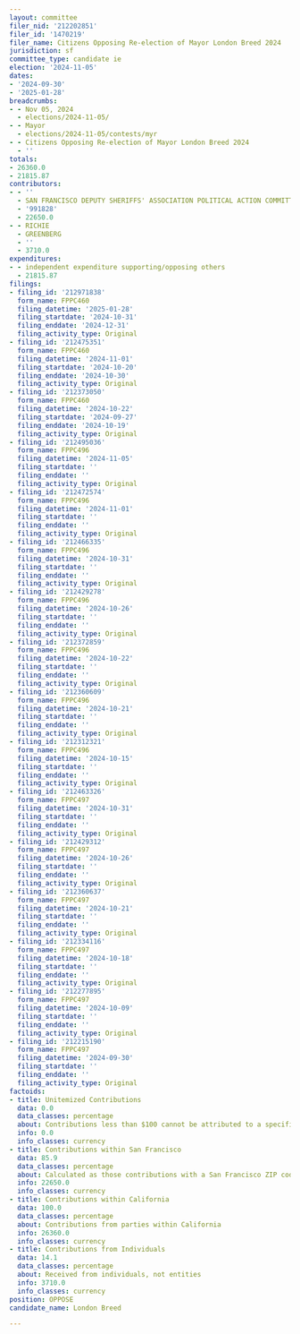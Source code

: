 ```yaml
---
layout: committee
filer_nid: '212202851'
filer_id: '1470219'
filer_name: Citizens Opposing Re-election of Mayor London Breed 2024
jurisdiction: sf
committee_type: candidate ie
election: '2024-11-05'
dates:
- '2024-09-30'
- '2025-01-28'
breadcrumbs:
- - Nov 05, 2024
  - elections/2024-11-05/
- - Mayor
  - elections/2024-11-05/contests/myr
- - Citizens Opposing Re-election of Mayor London Breed 2024
  - ''
totals:
- 26360.0
- 21815.87
contributors:
- - ''
  - SAN FRANCISCO DEPUTY SHERIFFS' ASSOCIATION POLITICAL ACTION COMMITTEE
  - '991828'
  - 22650.0
- - RICHIE
  - GREENBERG
  - ''
  - 3710.0
expenditures:
- - independent expenditure supporting/opposing others
  - 21815.87
filings:
- filing_id: '212971838'
  form_name: FPPC460
  filing_datetime: '2025-01-28'
  filing_startdate: '2024-10-31'
  filing_enddate: '2024-12-31'
  filing_activity_type: Original
- filing_id: '212475351'
  form_name: FPPC460
  filing_datetime: '2024-11-01'
  filing_startdate: '2024-10-20'
  filing_enddate: '2024-10-30'
  filing_activity_type: Original
- filing_id: '212373050'
  form_name: FPPC460
  filing_datetime: '2024-10-22'
  filing_startdate: '2024-09-27'
  filing_enddate: '2024-10-19'
  filing_activity_type: Original
- filing_id: '212495036'
  form_name: FPPC496
  filing_datetime: '2024-11-05'
  filing_startdate: ''
  filing_enddate: ''
  filing_activity_type: Original
- filing_id: '212472574'
  form_name: FPPC496
  filing_datetime: '2024-11-01'
  filing_startdate: ''
  filing_enddate: ''
  filing_activity_type: Original
- filing_id: '212466335'
  form_name: FPPC496
  filing_datetime: '2024-10-31'
  filing_startdate: ''
  filing_enddate: ''
  filing_activity_type: Original
- filing_id: '212429278'
  form_name: FPPC496
  filing_datetime: '2024-10-26'
  filing_startdate: ''
  filing_enddate: ''
  filing_activity_type: Original
- filing_id: '212372859'
  form_name: FPPC496
  filing_datetime: '2024-10-22'
  filing_startdate: ''
  filing_enddate: ''
  filing_activity_type: Original
- filing_id: '212360609'
  form_name: FPPC496
  filing_datetime: '2024-10-21'
  filing_startdate: ''
  filing_enddate: ''
  filing_activity_type: Original
- filing_id: '212312321'
  form_name: FPPC496
  filing_datetime: '2024-10-15'
  filing_startdate: ''
  filing_enddate: ''
  filing_activity_type: Original
- filing_id: '212463326'
  form_name: FPPC497
  filing_datetime: '2024-10-31'
  filing_startdate: ''
  filing_enddate: ''
  filing_activity_type: Original
- filing_id: '212429312'
  form_name: FPPC497
  filing_datetime: '2024-10-26'
  filing_startdate: ''
  filing_enddate: ''
  filing_activity_type: Original
- filing_id: '212360637'
  form_name: FPPC497
  filing_datetime: '2024-10-21'
  filing_startdate: ''
  filing_enddate: ''
  filing_activity_type: Original
- filing_id: '212334116'
  form_name: FPPC497
  filing_datetime: '2024-10-18'
  filing_startdate: ''
  filing_enddate: ''
  filing_activity_type: Original
- filing_id: '212277895'
  form_name: FPPC497
  filing_datetime: '2024-10-09'
  filing_startdate: ''
  filing_enddate: ''
  filing_activity_type: Original
- filing_id: '212215190'
  form_name: FPPC497
  filing_datetime: '2024-09-30'
  filing_startdate: ''
  filing_enddate: ''
  filing_activity_type: Original
factoids:
- title: Unitemized Contributions
  data: 0.0
  data_classes: percentage
  about: Contributions less than $100 cannot be attributed to a specific individual
  info: 0.0
  info_classes: currency
- title: Contributions within San Francisco
  data: 85.9
  data_classes: percentage
  about: Calculated as those contributions with a San Francisco ZIP code
  info: 22650.0
  info_classes: currency
- title: Contributions within California
  data: 100.0
  data_classes: percentage
  about: Contributions from parties within California
  info: 26360.0
  info_classes: currency
- title: Contributions from Individuals
  data: 14.1
  data_classes: percentage
  about: Received from individuals, not entities
  info: 3710.0
  info_classes: currency
position: OPPOSE
candidate_name: London Breed

---
```


